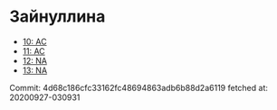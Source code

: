 # Зайнуллина
- [10: AC](10.md)
- [11: AC](11.md)
- [12: NA](12.md)
- [13: NA](13.md)

Commit: 4d68c186cfc33162fc48694863adb6b88d2a6119
 fetched at: 20200927-030931
